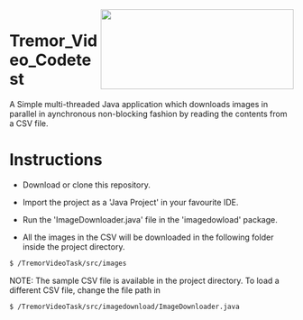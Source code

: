 <img src = "https://www.exchangewire.com/wp-content/uploads/2016/08/tremor-video-logo.png" align = "right" height="142" width="342">


# Tremor_Video_Codetest

A Simple multi-threaded Java application which downloads images in parallel in aynchronous non-blocking fashion by reading the contents from a CSV file.

Instructions
=======


* Download or clone this repository.

* Import the project as a 'Java Project' in your favourite IDE.

* Run the 'ImageDownloader.java' file in the 'imagedowload' package.

* All the images in the CSV will be downloaded in the following folder inside the project directory.

```bash
$ /TremorVideoTask/src/images
```

NOTE: The sample CSV file is available in the project directory. To load a different CSV file, change the file path in 

```bash
$ /TremorVideoTask/src/imagedownload/ImageDownloader.java
```